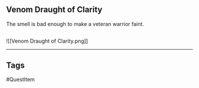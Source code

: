 ## Venom Draught of Clarity
The smell is bad enough to make a veteran warrior faint.
## 
![[Venom Draught of Clarity.png]]

---
## Tags
#QuestItem